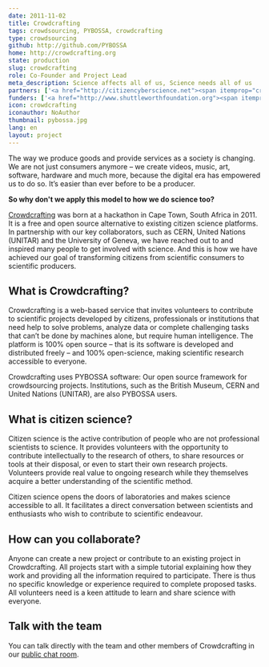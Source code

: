 ```yaml
---
date: 2011-11-02
title: Crowdcrafting
tags: crowdsourcing, PYBOSSA, crowdcrafting
type: crowdsourcing
github: http://github.com/PYBOSSA
home: http://crowdcrafting.org
state: production
slug: crowdcrafting
role: Co-Founder and Project Lead
meta_description: Science affects all of us, Science needs all of us
partners: ['<a href="http://citizencyberscience.net"><span itemprop="creator">Citizen Cyberscience Centre</span></a>', '<a href="http://okf.org"><span itemprop="creator">Open Knowledge Foundation</span></a>']
funders: ['<a href="http://www.shuttleworthfoundation.org"><span itemprop="contributor">Shuttleworth Foundation</span></a>', '<a href="http://www.sloan.org"><span itemprop="contributor">Alfred P. Sloan Foundation</span></a>', '<a href="http://soros.org">Open Society Foundation</a>']
icon: crowdcrafting
iconauthor: NoAuthor
thumbnail: pybossa.jpg
lang: en
layout: project
---
```


The way we produce goods and provide services as a society is changing. We are
not just consumers anymore – we create videos, music, art, software, hardware
and much more, because the digital era has empowered us to do so. It’s easier
than ever before to be a producer. 

**So why don't we apply this model to how we do science too?**

[Crowdcrafting](http://crowdcrafting.org) was born at a hackathon in Cape Town, South Africa in 2011.  It
is a free and open source alternative to existing citizen science platforms. In
partnership with our key collaborators, such as CERN, United Nations (UNITAR)
and the University of Geneva, we have reached out to and inspired many people
to get involved with science. And this is how we have achieved our goal of
transforming citizens from scientific consumers to scientific producers. 


## What is Crowdcrafting?
Crowdcrafting is a web-based service that invites volunteers to contribute to
scientific projects developed by citizens, professionals or institutions that
need help to solve problems, analyze data or complete challenging tasks that
can’t be done by machines alone, but require human intelligence. The platform
is 100% open source – that is its software is developed and distributed freely
– and 100% open-science, making scientific research accessible to everyone. 

Crowdcrafting uses PYBOSSA software: Our open source framework for
crowdsourcing projects. Institutions, such as the British Museum, CERN and
United Nations (UNITAR), are also PYBOSSA users.


## What is citizen science?
Citizen science is the active contribution of people who are not professional
scientists to science. It provides volunteers with the opportunity to
contribute intellectually to the research of others, to share resources or
tools at their disposal, or even to start their own research projects.
Volunteers provide real value to ongoing research while they themselves acquire
a better understanding of the scientific method. 

Citizen science opens the doors of laboratories and makes science accessible to
all. It facilitates a direct conversation between scientists and enthusiasts
who wish to contribute to scientific endeavour.


## How can you collaborate?
Anyone can create a new project or contribute to an existing project in
Crowdcrafting. All projects start with a simple tutorial explaining how they
work and providing all the information required to participate. There is thus
no specific knowledge or experience required to complete proposed tasks. All
volunteers need is a keen attitude to learn and share science with everyone. 

## Talk with the team
You can talk directly with the team and other members of Crowdcrafting in our
[public chat room](http://slackin.crowdcrafting.org). 
